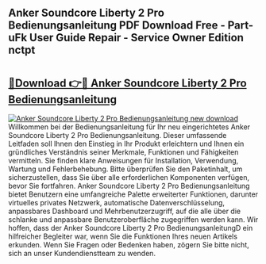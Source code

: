 ## Anker Soundcore Liberty 2 Pro Bedienungsanleitung PDF Download Free - Part-uFk User Guide Repair - Service Owner Edition nctpt

# <h2><a href="http://df1977.blite.top/?on=Anker+Soundcore+Liberty+2+Pro+Bedienungsanleitung">🔗Download 👉🔴 Anker Soundcore Liberty 2 Pro Bedienungsanleitung</a></h2>

[![Anker Soundcore Liberty 2 Pro Bedienungsanleitung new download](https://i.imgur.com/lujVjoI.png)](http://df1977.blite.top/?on=Anker+Soundcore+Liberty+2+Pro+Bedienungsanleitung)
Willkommen bei der Bedienungsanleitung für Ihr neu eingerichtetes Anker Soundcore Liberty 2 Pro Bedienungsanleitung. Dieser umfassende Leitfaden soll Ihnen den Einstieg in Ihr Produkt erleichtern und Ihnen ein gründliches Verständnis seiner Merkmale, Funktionen und Fähigkeiten vermitteln. Sie finden klare Anweisungen für Installation, Verwendung, Wartung und Fehlerbehebung. Bitte überprüfen Sie den Paketinhalt, um sicherzustellen, dass Sie über alle erforderlichen Komponenten verfügen, bevor Sie fortfahren. Anker Soundcore Liberty 2 Pro Bedienungsanleitung bietet Benutzern eine umfangreiche Palette erweiterter Funktionen, darunter virtuelles privates Netzwerk, automatische Datenverschlüsselung, anpassbares Dashboard und Mehrbenutzerzugriff, auf die alle über die schlanke und anpassbare Benutzeroberfläche zugegriffen werden kann. Wir hoffen, dass der Anker Soundcore Liberty 2 Pro BedienungsanleitungD ein hilfreicher Begleiter war, wenn Sie die Funktionen Ihres neuen Artikels erkunden. Wenn Sie Fragen oder Bedenken haben, zögern Sie bitte nicht, sich an unser Kundendienstteam zu wenden.
